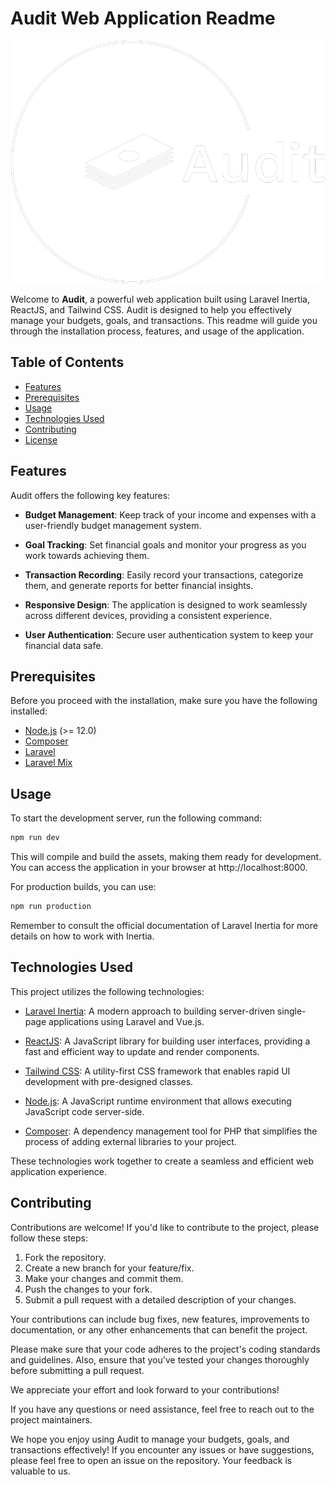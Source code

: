# Audit Web Application Readme

![Audit Web Application](audit.png)

Welcome to **Audit**, a powerful web application built using Laravel Inertia, ReactJS, and Tailwind CSS. Audit is designed to help you effectively manage your budgets, goals, and transactions. This readme will guide you through the installation process, features, and usage of the application.

## Table of Contents

- [Features](#features)
- [Prerequisites](#prerequisites)
- [Usage](#usage)
- [Technologies Used](#technologies-used)
- [Contributing](#contributing)
- [License](#license)

## Features

Audit offers the following key features:

- **Budget Management**: Keep track of your income and expenses with a user-friendly budget management system.

- **Goal Tracking**: Set financial goals and monitor your progress as you work towards achieving them.

- **Transaction Recording**: Easily record your transactions, categorize them, and generate reports for better financial insights.

- **Responsive Design**: The application is designed to work seamlessly across different devices, providing a consistent experience.

- **User Authentication**: Secure user authentication system to keep your financial data safe.

## Prerequisites

Before you proceed with the installation, make sure you have the following installed:

- [Node.js](https://nodejs.org/) (>= 12.0)
- [Composer](https://getcomposer.org/)
- [Laravel](https://laravel.com/docs/8.x/installation)
- [Laravel Mix](https://laravel.com/docs/8.x/mix)

## Usage

To start the development server, run the following command:

```bash
npm run dev
```

This will compile and build the assets, making them ready for development. You can access the application in your browser at http://localhost:8000.

For production builds, you can use:

```bash
npm run production
```

Remember to consult the official documentation of Laravel Inertia for more details on how to work with Inertia.

## Technologies Used

This project utilizes the following technologies:

- [Laravel Inertia](https://inertiajs.com/): A modern approach to building server-driven single-page applications using Laravel and Vue.js.

- [ReactJS](https://reactjs.org/): A JavaScript library for building user interfaces, providing a fast and efficient way to update and render components.

- [Tailwind CSS](https://tailwindcss.com/): A utility-first CSS framework that enables rapid UI development with pre-designed classes.

- [Node.js](https://nodejs.org/): A JavaScript runtime environment that allows executing JavaScript code server-side.

- [Composer](https://getcomposer.org/): A dependency management tool for PHP that simplifies the process of adding external libraries to your project.

These technologies work together to create a seamless and efficient web application experience.

## Contributing

Contributions are welcome! If you'd like to contribute to the project, please follow these steps:

1. Fork the repository.
2. Create a new branch for your feature/fix.
3. Make your changes and commit them.
4. Push the changes to your fork.
5. Submit a pull request with a detailed description of your changes.

Your contributions can include bug fixes, new features, improvements to documentation, or any other enhancements that can benefit the project.

Please make sure that your code adheres to the project's coding standards and guidelines. Also, ensure that you've tested your changes thoroughly before submitting a pull request.

We appreciate your effort and look forward to your contributions!

If you have any questions or need assistance, feel free to reach out to the project maintainers.

We hope you enjoy using Audit to manage your budgets, goals, and transactions effectively! If you encounter any issues or have suggestions, please feel free to open an issue on the repository. Your feedback is valuable to us.